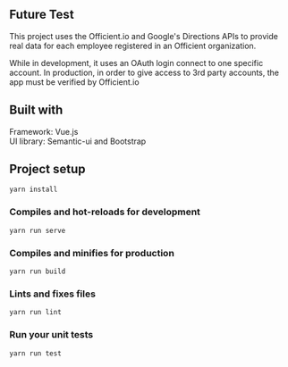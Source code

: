 ## Future Test

This project uses the Officient.io and Google's Directions APIs to provide real data for each employee registered in an Officient organization.

While in development, it uses an OAuth login connect to one specific account.
In production, in order to give access to 3rd party accounts, the app must be verified by Officient.io 

## Built with
Framework: Vue.js  
UI library: Semantic-ui and Bootstrap

## Project setup
```
yarn install
```

### Compiles and hot-reloads for development
```
yarn run serve
```

### Compiles and minifies for production
```
yarn run build
```

### Lints and fixes files
```
yarn run lint
```

### Run your unit tests
```
yarn run test
```
